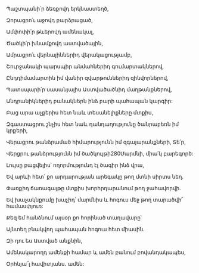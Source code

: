 Պաշտպանի՛ր ձեռքովդ երկնաստեղծ,

Զորացրո՛ւ աջովդ բարձրացած,

Ամփոփի՛ր թևերովդ ամենակալ,

Ծածկի՛ր խնամքովդ աստվածային,

Ամրացրո՛ւ վերնայիններիդ վերակացությամբ,

Շուրջանակի պարսպիր անմահներիդ գումարտակներով,

Ընդդիմամարտին իմ վանիր զվարթուններիդ զինվորներով,

Պատսպարի՛ր սասանյալիս Աստվածածնիդ մաղթանքներով,

Անդրանիկներիդ բանակներն ինձ բարի պահապան կարգիր:

Բաց արա աչքերիս հետ նաև տեսանելիքները մտքիս,

Զգաստացրու շնչիս հետ նաև դանդաղությունը ծանրաբեռն իմ կրքերի,

Վերացրու թանձրամած հիմարությունն իմ զգայարանքների, Տե՛ր,

Վերցրու թանձրությունն իմ ծածկույթի280Մարմնի, միա՛կ բարեգործ:

Լույսը բացվելիս՝ ողորմությունդ էլ ծագիր ինձ վրա,

Եվ արևի հետ՝ քո արդարության արեգակը թող մտնի սիրտս նեղ.

Փառքիդ ճառագայթը մտքիս խորհրդարանում թող ջահավորվի.

Եվ խաչակնքումը խաչիդ՝ մարմնիս և հոգուս մեջ թող տարածվի՜ համասփյուռ:

Քեզ եմ հանձնում այսօր քո հորինած տաղավարը՝

Այնտեղ բնակվող պահապան հոգուս հետ միասին.

Զի դու ես Աստված անքնին,

Ամենակարողդ ամենքի համար և ամեն բանում բովանդակապես,

Օրհնյա՜լ հավիտյանս. ամեն: